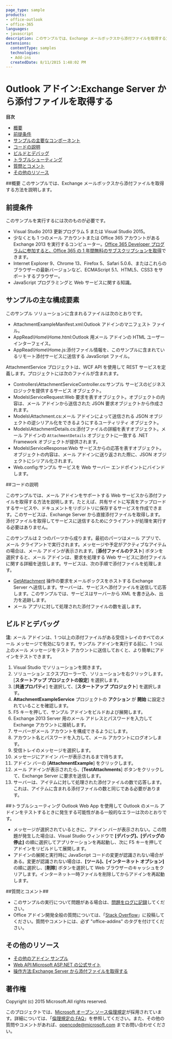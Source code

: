 ```yaml
---
page_type: sample
products:
- office-outlook
- office-365
languages:
- javascript
description: このサンプルでは、Exchange メールボックスから添付ファイルを取得する方法を説明します。
extensions:
  contentType: samples
  technologies:
  - Add-ins
  createdDate: 8/11/2015 1:48:02 PM
---
```

# Outlook アドイン:Exchange Server から添付ファイルを取得する

**目次**

* [概要](#summary)
* [前提条件](#prerequisites)
* [サンプルの主要なコンポーネント](#components)
* [コードの説明](#codedescription)
* [ビルドとデバッグ](#build)
* [トラブルシューティング](#troubleshooting)
* [質問とコメント](#questions)
* [その他のリソース](#additional-resources)

<a name="summary"></a>
##概要
このサンプルでは、Exchange メールボックスから添付ファイルを取得する方法を説明します。

<a name="prerequisites"></a>
## 前提条件 ##

このサンプルを実行するには次のものが必要です。  

  - Visual Studio 2013 更新プログラム 5 または Visual Studio 2015。  
  - 少なくとも 1 つのメール アカウントまたは Office 365 アカウントがある Exchange 2013 を実行するコンピューター。[Office 365 Developer プログラムに参加すると、Office 365 の 1 年間無料のサブスクリプションを取得](https://aka.ms/devprogramsignup)できます。
  - Internet Explorer 9、Chrome 13、Firefox 5、Safari 5.0.6、またはこれらのブラウザーの最新バージョンなど、ECMAScript 5.1、HTML5、CSS3 をサポートするブラウザー。
  - JavaScript プログラミングと Web サービスに関する知識。

<a name="components"></a>
## サンプルの主な構成要素
このサンプル ソリューションに含まれるファイルは次のとおりです。

- AttachmentExampleManifest.xml:Outlook アドインのマニフェスト ファイル。
- AppRead\Home\Home.html:Outlook 用メール アドインの HTML ユーザー インターフェイス。
- AppRead\Home\Home.js:添付ファイル情報を、このサンプルに含まれているリモート添付サービスに送信する JavaScript ファイル。

AttachmentService プロジェクトは、WCF API を使用して REST サービスを定義します。プロジェクトには次のファイルが含まれます。

- Controllers\AttachmentServiceController.cs:サンプル サービスのビジネス ロジックを提供するサービス オブジェクト。
- Models\ServiceRequest:Web 要求を表すオブジェクト。オブジェクトの内容は、メール アドインから送信された JSON 要求オブジェクトから作成されます。
- Models\Attachment.cs:メール アドインによって送信される JSON オブジェクトの逆シリアル化をできるようにするユーティリティ オブジェクト。
- Models\AttachmentDetails.cs:添付ファイルの詳細を表すオブジェクト。メール アドインの `AttachmentDetails` オブジェクトに一致する .NET Framework オブジェクトが提供されます。
- Models\ServiceResponse:Web サービスからの応答を表すオブジェクト。オブジェクトの内容は、メール アドインに送り返された際に、JSON オブジェクトにシリアル化されます。
- Web.config:サンプル サービスを Web サーバー エンドポイントにバインドします。



<a name="codedescription"></a>
##コードの説明

このサンプルでは、メール アドインをサポートする Web サービスから添付ファイルを取得する方法を説明します。たとえば、共有サイトに写真をアップロードするサービスや、ドキュメントをリポジトリに保存するサービスを作成できます。このサービスは、Exchange Server から直接添付ファイルを取得します。添付ファイルを取得してサービスに送信するためにクライアントが処理を実行する必要はありません。

このサンプルは 2 つのパーツから成ります。最初のパーツはメール アプリで、メール クライアントで実行されます。メッセージや予定がアクティブなアイテムの場合は、メール アドインが表示されます。[**添付ファイルのテスト**] ボタンを選択すると、メール アドインは、要求を処理する Web サービスに添付ファイルに関する詳細を送信します。サービスは、次の手順で添付ファイルを処理します。

- [GetAttachment](http://msdn.microsoft.com/library/aa494316(v=exchg.150).aspx) 操作の要求をメールボックスをホストする Exchange Server へ送信します。サーバーは、サービスへ添付ファイルを送信して応答します。このサンプルでは、サービスはサーバーから XML を書き込み、出力を追跡します。
- メール アプリに対して処理された添付ファイルの数を返します。



<a name="build"></a>
## ビルドとデバッグ ##
**注**: メール アドインは、1 つ以上の添付ファイルがある受信トレイのすべてのメール メッセージで有効になります。サンプル アドインを実行する前に、1 つ以上のメール メッセージをテスト アカウントに送信しておくと、より簡単にアドインをテストできます。

1. Visual Studio でソリューションを開きます。
2. ソリューション エクスプローラーで、ソリューションを右クリックします。[**スタートアップ プロジェクトの設定**] を選択します。 
3. [**共通プロパティ**] を選択して、[**スタートアップ プロジェクト**] を選択します。
4. **AttachmentExampleService** プロジェクトの **アクション** が **開始** に設定されていることを確認します。
5. F5 キーを押して、サンプル アドインをビルドおよび展開します。
6. Exchange 2013 Server 用のメール アドレスとパスワードを入力して Exchange アカウントに接続します。
7. サーバーがメール アカウントを構成できるようにします。
8. アカウント名とパスワードを入力して、メール アカウントにログオンします。 
9. 受信トレイのメッセージを選択します。
10. メッセージにアドイン バーが表示されるまで待ちます。
11. アドイン バーの [**AttachmentExample**] をクリックします。
12. メール アドインが表示されたら、[**TestAttachments**] ボタンをクリックして、Exchange Server に要求を送信します。
13. サーバーは、アイテムに対して処理された添付ファイルの数で応答します。これは、アイテムに含まれる添付ファイルの数と同じである必要があります。

<a name="troubleshooting"></a>
##トラブルシューティング
Outlook Web App を使用して Outlook のメール アドインをテストするときに発生する可能性がある一般的なエラーは次のとおりです。

- メッセージが選択されているときに、アドイン バーが表示されない。この問題が発生した場合は、Visual Studio ウィンドウで **[デバッグ]、[デバッグの停止]** の順に選択してアプリケーションを再起動し、次に F5 キーを押してアドインをリビルドして展開します。 
- アドインの展開と実行時に JavaScript コードの変更が認識されない場合がある。変更が認識されない場合は、**[ツール]、[インターネット オプション]** の順に選択し、[**削除**] ボタンを選択して Web ブラウザーのキャッシュをクリアします。インターネット一時ファイルを削除してからアドインを再起動します。 

<a name="questions"></a>
##質問とコメント##

- このサンプルの実行について問題がある場合は、[問題をログに記録](https://github.com/OfficeDev/Outlook-Add-in-Javascript-GetAttachments/issues)してください。
- Office アドイン開発全般の質問については、「[Stack Overflow](http://stackoverflow.com/questions/tagged/office-addins)」に投稿してください。質問やコメントには、必ず "office-addins" のタグを付けてください。


<a name="additional-resources"></a>
## その他のリソース ##

- [その他のアドイン サンプル](https://github.com/OfficeDev?utf8=%E2%9C%93&query=-Add-in)
- [Web API:Microsoft ASP.NET の公式サイト](http://www.asp.net/web-api)
- [操作方法:Exchange Server から添付ファイルを取得する](http://msdn.microsoft.com/library/dn148008.aspx)

## 著作権
Copyright (c) 2015 Microsoft.All rights reserved.


このプロジェクトでは、[Microsoft オープン ソース倫理規定](https://opensource.microsoft.com/codeofconduct/)が採用されています。詳細については、「[倫理規定の FAQ](https://opensource.microsoft.com/codeofconduct/faq/)」を参照してください。また、その他の質問やコメントがあれば、[opencode@microsoft.com](mailto:opencode@microsoft.com) までお問い合わせください。
